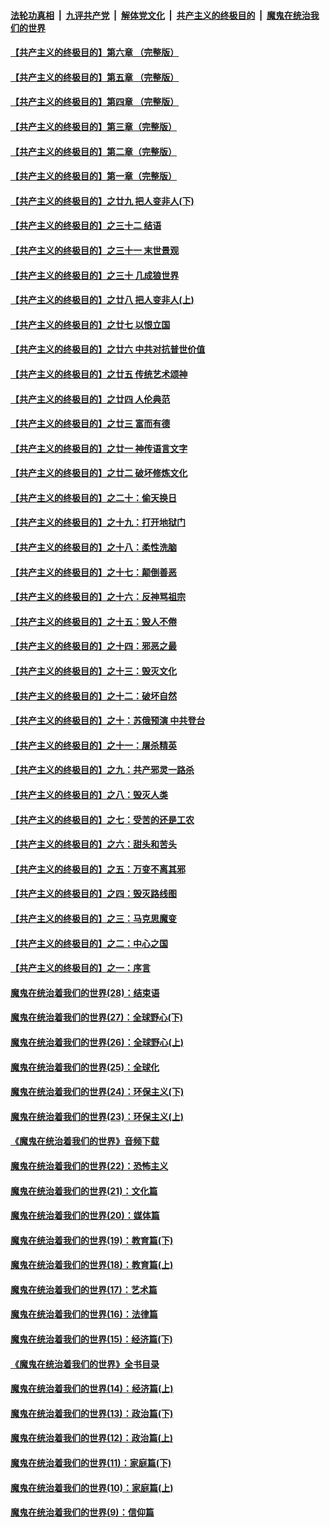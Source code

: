 

####  [法轮功真相](../../../../basic/blob/master/README.md?t=04051901) &nbsp;|&nbsp; [九评共产党](../../../../9ping.md/blob/master/README.md?t=04051901) &nbsp;|&nbsp; [解体党文化](../../../../jtdwh.md/blob/master/README.md?t=04051901)  &nbsp;|&nbsp; [共产主义的终极目的](../../../../gczydzjmd.md/blob/master/README.md?t=04051901) &nbsp;|&nbsp; [魔鬼在统治我们的世界](../../../../mgztzwmdsj.md/blob/master/README.md?t=04051901) 

#### [【共产主义的终极目的】第六章 （完整版）](../pages/nsc422/n11428913.md?t=04051901) 

#### [【共产主义的终极目的】第五章 （完整版）](../pages/nsc422/n11428912.md?t=04051901) 

#### [【共产主义的终极目的】第四章 （完整版）](../pages/nsc422/n11428907.md?t=04051901) 

#### [【共产主义的终极目的】第三章（完整版）](../pages/nsc422/n11428848.md?t=04051901) 

#### [【共产主义的终极目的】第二章（完整版）](../pages/nsc422/n11428831.md?t=04051901) 

#### [【共产主义的终极目的】第一章（完整版）](../pages/nsc422/n11417651.md?t=04051901) 

#### [【共产主义的终极目的】之廿九 把人变非人(下)](../pages/nsc422/n11344140.md?t=04051901) 

#### [【共产主义的终极目的】之三十二 结语](../pages/nsc422/n11360535.md?t=04051901) 

#### [【共产主义的终极目的】之三十一 末世景观](../pages/nsc422/n11351129.md?t=04051901) 

#### [【共产主义的终极目的】之三十 几成狼世界](../pages/nsc422/n11348280.md?t=04051901) 

#### [【共产主义的终极目的】之廿八 把人变非人(上)](../pages/nsc422/n11340492.md?t=04051901) 

#### [【共产主义的终极目的】之廿七 以恨立国](../pages/nsc422/n11336944.md?t=04051901) 

#### [【共产主义的终极目的】之廿六 中共对抗普世价值](../pages/nsc422/n11324785.md?t=04051901) 

#### [【共产主义的终极目的】之廿五 传统艺术颂神](../pages/nsc422/n11296396.md?t=04051901) 

#### [【共产主义的终极目的】之廿四 人伦典范](../pages/nsc422/n11296397.md?t=04051901) 

#### [【共产主义的终极目的】之廿三 富而有德](../pages/nsc422/n11283598.md?t=04051901) 

#### [【共产主义的终极目的】之廿一 神传语言文字](../pages/nsc422/n11263265.md?t=04051901) 

#### [【共产主义的终极目的】之廿二 破坏修炼文化](../pages/nsc422/n11245728.md?t=04051901) 

#### [【共产主义的终极目的】之二十：偷天换日](../pages/nsc422/n11238846.md?t=04051901) 

#### [【共产主义的终极目的】之十九：打开地狱门](../pages/nsc422/n11206376.md?t=04051901) 

#### [【共产主义的终极目的】之十八：柔性洗脑](../pages/nsc422/n11199994.md?t=04051901) 

#### [【共产主义的终极目的】之十七：颠倒善恶](../pages/nsc422/n11179782.md?t=04051901) 

#### [【共产主义的终极目的】之十六：反神骂祖宗](../pages/nsc422/n11166798.md?t=04051901) 

#### [【共产主义的终极目的】之十五：毁人不倦](../pages/nsc422/n11166792.md?t=04051901) 

#### [【共产主义的终极目的】之十四：邪恶之最](../pages/nsc422/n11150249.md?t=04051901) 

#### [【共产主义的终极目的】之十三：毁灭文化](../pages/nsc422/n11135227.md?t=04051901) 

#### [【共产主义的终极目的】之十二：破坏自然](../pages/nsc422/n11135214.md?t=04051901) 

#### [【共产主义的终极目的】之十：苏俄预演 中共登台](../pages/nsc422/n11118424.md?t=04051901) 

#### [【共产主义的终极目的】之十一：屠杀精英](../pages/nsc422/n11118442.md?t=04051901) 

#### [【共产主义的终极目的】之九：共产邪灵一路杀](../pages/nsc422/n11114139.md?t=04051901) 

#### [【共产主义的终极目的】之八：毁灭人类](../pages/nsc422/n11108503.md?t=04051901) 

#### [【共产主义的终极目的】之七：受苦的还是工农](../pages/nsc422/n11101809.md?t=04051901) 

#### [【共产主义的终极目的】之六：甜头和苦头](../pages/nsc422/n11096971.md?t=04051901) 

#### [【共产主义的终极目的】之五：万变不离其邪](../pages/nsc422/n11091285.md?t=04051901) 

#### [【共产主义的终极目的】之四：毁灭路线图](../pages/nsc422/n11086284.md?t=04051901) 

#### [【共产主义的终极目的】之三：马克思魔变](../pages/nsc422/n11061941.md?t=04051901) 

#### [【共产主义的终极目的】之二：中心之国](../pages/nsc422/n11047728.md?t=04051901) 

#### [【共产主义的终极目的】之一：序言](../pages/nsc422/n11086077.md?t=04051901) 

#### [魔鬼在统治着我们的世界(28)：结束语](../pages/nsc422/n10936246.md?t=04051901) 

#### [魔鬼在统治着我们的世界(27)：全球野心(下)](../pages/nsc422/n10928319.md?t=04051901) 

#### [魔鬼在统治着我们的世界(26)：全球野心(上)](../pages/nsc422/n10900318.md?t=04051901) 

#### [魔鬼在统治着我们的世界(25)：全球化](../pages/nsc422/n10788205.md?t=04051901) 

#### [魔鬼在统治着我们的世界(24)：环保主义(下)](../pages/nsc422/n10695307.md?t=04051901) 

#### [魔鬼在统治着我们的世界(23)：环保主义(上)](../pages/nsc422/n10688613.md?t=04051901) 

#### [《魔鬼在统治着我们的世界》音频下载](../pages/nsc422/n10635553.md?t=04051901) 

#### [魔鬼在统治着我们的世界(22)：恐怖主义](../pages/nsc422/n10614727.md?t=04051901) 

#### [魔鬼在统治着我们的世界(21)：文化篇](../pages/nsc422/n10597706.md?t=04051901) 

#### [魔鬼在统治着我们的世界(20)：媒体篇](../pages/nsc422/n10586579.md?t=04051901) 

#### [魔鬼在统治着我们的世界(19)：教育篇(下)](../pages/nsc422/n10564808.md?t=04051901) 

#### [魔鬼在统治着我们的世界(18)：教育篇(上)](../pages/nsc422/n10526970.md?t=04051901) 

#### [魔鬼在统治着我们的世界(17)：艺术篇](../pages/nsc422/n10499093.md?t=04051901) 

#### [魔鬼在统治着我们的世界(16)：法律篇](../pages/nsc422/n10485969.md?t=04051901) 

#### [魔鬼在统治着我们的世界(15)：经济篇(下)](../pages/nsc422/n10469975.md?t=04051901) 

#### [《魔鬼在统治着我们的世界》全书目录](../pages/nsc422/n10464261.md?t=04051901) 

#### [魔鬼在统治着我们的世界(14)：经济篇(上)](../pages/nsc422/n10457370.md?t=04051901) 

#### [魔鬼在统治着我们的世界(13)：政治篇(下)](../pages/nsc422/n10448270.md?t=04051901) 

#### [魔鬼在统治着我们的世界(12)：政治篇(上)](../pages/nsc422/n10444576.md?t=04051901) 

#### [魔鬼在统治着我们的世界(11)：家庭篇(下)](../pages/nsc422/n10440961.md?t=04051901) 

#### [魔鬼在统治着我们的世界(10)：家庭篇(上)](../pages/nsc422/n10435448.md?t=04051901) 

#### [魔鬼在统治着我们的世界(9)：信仰篇](../pages/nsc422/n10432159.md?t=04051901) 

